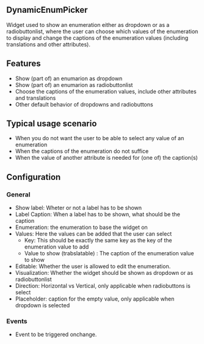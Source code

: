## DynamicEnumPicker
Widget used to show an enumeration either as dropdown or as a radiobuttonlist, where the user can choose which values of the enumeration to display and change the captions of the enumeration values (including translations and other attributes).

## Features
- Show (part of) an enumarion as dropdown
- Show (part of) an enumarion as radiobuttonlist
- Choose the captions of the enumeration values, include other attributes and translations
- Other default behavior of dropdowns and radiobuttons

## Typical usage scenario
- When you do not want the user to be able to select any value of an enumeration
- When the captions of the enumeration do not suffice
- When the value of another attribute is needed for (one of) the caption(s)

## Configuration
### General
- Show label: Wheter or not a label has to be shown
- Label Caption: When a label has to be shown, what should be the caption
- Enumeration: the enumeration to base the widget on
- Values: Here the values can be added that the user can select
  - Key: This should be exactly the same key as the key of the enumeration value to add
  - Value to show (trabslatable) : The caption of the enumeration value to show
- Editable: Whether the user is allowed to edit the enumeration.
- Visualization: Whether the widget should be shown as dropdown or as radiobuttonlist
- Direction: Horizontal vs Vertical, only applicable when radiobuttons is select
- Placeholder: caption for the empty value, only applicable when dropdown is selected

### Events
- Event to be triggered onchange.
